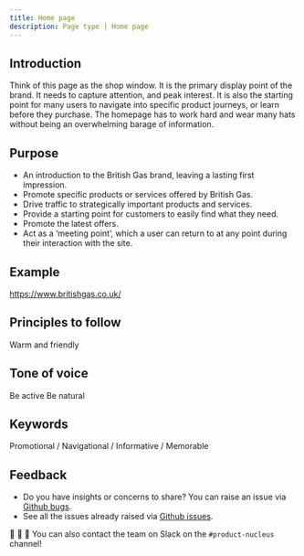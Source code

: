 ```yaml
---
title: Home page
description: Page type | Home page
---
```


## Introduction

Think of this page as the shop window. It is the primary display point of the brand. It needs to capture attention, and peak interest. It is also the starting point for many users to navigate into specific product journeys, or learn before they purchase. The homepage has to work hard and wear many hats without being an overwhelming barage of information.

## Purpose

- An introduction to the British Gas brand, leaving a lasting first impression.
- Promote specific products or services offered by British Gas.
- Drive traffic to strategically important products and services.
- Provide a starting point for customers to easily find what they need.
- Promote the latest offers.
- Act as a ‘meeting point’, which a user can return to at any point during their interaction with the site.

## Example

https://www.britishgas.co.uk/

## Principles to follow

Warm and friendly

## Tone of voice

Be active Be natural

## Keywords

Promotional / Navigational / Informative / Memorable

## Feedback

* Do you have insights or concerns to share? You can raise an issue via [Github bugs](https://github.com/ConnectedHomes/nucleus/issues/new?assignees=&labels=Bug&template=a--bug-report.md&title=[bug]%20[page-type-home]).
* See all the issues already raised via [Github issues](https://github.com/connectedHomes/nucleus/issues?utf8=%E2%9C%93&q=is%3Aopen+is%3Aissue+label%3ABug+[page-type-home]).

💩 🎉 🦄 You can also contact the team on Slack on the `#product-nucleus` channel!
